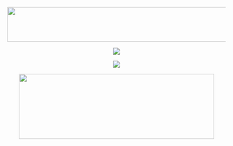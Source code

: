 <p align="center">
  <img width="650" height="80" src="https://github.com/sleeeplord/sleeeplord/assets/174416256/22750df2-7adc-4aff-91e8-a0ed358e3872">
</p>

<p align="center">
<img src="https://github.com/sleeeplord/sleeeplord/assets/153128752/5c1d99a4-210c-4a64-88fc-a1cbf04ec46d">
</p>

<p align="center">
<img src="https://github.com/sleeeplord/sleeeplord/assets/174416256/37f2a2b9-4aa4-4f4b-95ee-03cda294948c">
</p>

<p align="center">
  <img width="450" height="150" src="https://github.com/sleeeplord/sleeeplord/assets/174416256/1a9c49a1-9c45-4953-9a9b-6bfbfab688f6">
</p>
